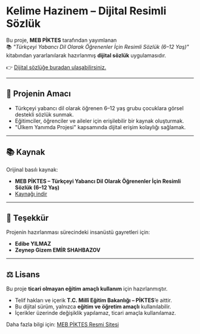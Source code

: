 # Kelime Hazinem – Dijital Resimli Sözlük

Bu proje, **MEB PİKTES** tarafından yayımlanan  
📚 *"Türkçeyi Yabancı Dil Olarak Öğrenenler İçin Resimli Sözlük (6–12 Yaş)"*  
kitabından yararlanılarak hazırlanmış **dijital sözlük** uygulamasıdır.  

👉 [Dijital sözlüğe buradan ulaşabilirsiniz.](https://kelimehazinem.github.io/)  

---

## 🎯 Projenin Amacı
- Türkçeyi yabancı dil olarak öğrenen 6–12 yaş grubu çocuklara görsel destekli sözlük sunmak.  
- Eğitimciler, öğrenciler ve aileler için erişilebilir bir kaynak oluşturmak.  
- "Ülkem Yanımda Projesi" kapsamında dijital erişim kolaylığı sağlamak.  

---

## 📚 Kaynak
Orijinal basılı kaynak:  
- **MEB PİKTES – Türkçeyi Yabancı Dil Olarak Öğrenenler İçin Resimli Sözlük (6–12 Yaş)**  
- [Kaynağı indir](https://piktes.gov.tr/Dosyalar/Materyal/sozlukyeni.pdf)  

---

## 🙏 Teşekkür
Projenin hazırlanması sürecindeki insanüstü gayretleri için:  
- **Edibe YILMAZ**  
- **Zeynep Gizem EMİR SHAHBAZOV**  


---

## ⚖️ Lisans
Bu proje **ticari olmayan eğitim amaçlı kullanım** için hazırlanmıştır.  

- Telif hakları ve içerik **T.C. Millî Eğitim Bakanlığı – PİKTES**’e aittir.  
- Bu dijital sürüm, yalnızca **eğitim ve öğretim amaçlı** kullanılabilir.  
- İçerikler üzerinde değişiklik yapılamaz, ticari amaçla kullanılamaz.  

Daha fazla bilgi için: [MEB PİKTES Resmi Sitesi](https://piktes.gov.tr/)  
